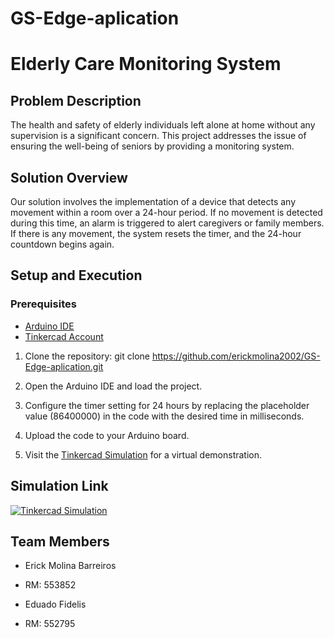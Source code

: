 # GS-Edge-aplication

# Elderly Care Monitoring System

## Problem Description

The health and safety of elderly individuals left alone at home without any supervision is a significant concern. This project addresses the issue of ensuring the well-being of seniors by providing a monitoring system.

## Solution Overview

Our solution involves the implementation of a device that detects any movement within a room over a 24-hour period. If no movement is detected during this time, an alarm is triggered to alert caregivers or family members. If there is any movement, the system resets the timer, and the 24-hour countdown begins again.

## Setup and Execution

### Prerequisites

- [Arduino IDE](https://www.arduino.cc/en/software)
- [Tinkercad Account](https://www.tinkercad.com/)

1. Clone the repository:
git clone https://github.com/erickmolina2002/GS-Edge-aplication.git
3. Open the Arduino IDE and load the project.

4. Configure the timer setting for 24 hours by replacing the placeholder value (86400000) in the code with the desired time in milliseconds.

5. Upload the code to your Arduino board.

6. Visit the [Tinkercad Simulation](https://www.tinkercad.com/things/h1T8g3pRZLB-sensor-presenca) for a virtual demonstration.

## Simulation Link

[![Tinkercad Simulation](https://www.tinkercad.com/things/h1T8g3pRZLB-sensor-presenca.png)](https://www.tinkercad.com/things/h1T8g3pRZLB-sensor-presenca)

## Team Members

- Erick Molina Barreiros
- RM: 553852

- Eduado Fidelis
- RM: 552795

